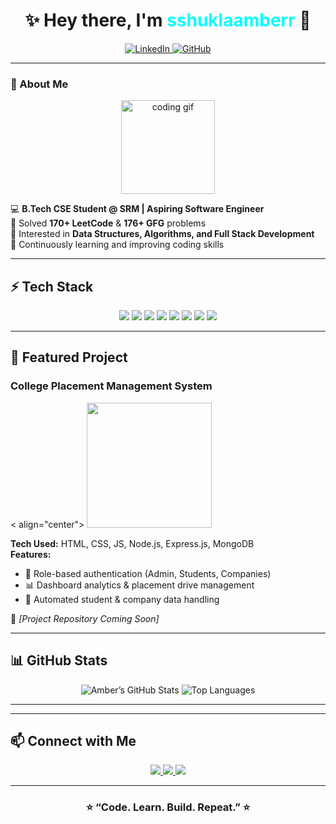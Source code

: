 <!-- 🌌 sshuklaamberr | Animated Dark-Themed GitHub Profile -->

<h1 align="center">✨ Hey there, I'm <span style="color:#00FFFF;">sshuklaamberr</span> 👋</h1>

<p align="center">
  <a href="https://www.linkedin.com/in/shuklaaamber/">
    <img src="https://img.shields.io/badge/LinkedIn-0077B5?style=for-the-badge&logo=linkedin&logoColor=white" alt="LinkedIn">
  </a>
  <a href="https://github.com/sshuklaamberr">
    <img src="https://img.shields.io/github/followers/AmberShukla?label=Follow&style=for-the-badge&logo=github" alt="GitHub">
  </a>
</p>

---

### 💫 About Me
<p align="center">
  <img src="https://media.giphy.com/media/26tOZ42Mg6pbTUPHW/giphy.gif" width="150" alt="coding gif"/>
</p>

💻 **B.Tech CSE Student @ SRM | Aspiring Software Engineer**  
🧠 Solved **170+ LeetCode** & **176+ GFG** problems  
🌱 Interested in **Data Structures, Algorithms, and Full Stack Development**  
🚀 Continuously learning and improving coding skills  

---

## ⚡ Tech Stack

<p align="center">
  <img src="https://img.shields.io/badge/C-00599C?style=for-the-badge&logo=c&logoColor=white"/>
  <img src="https://img.shields.io/badge/C++-00599C?style=for-the-badge&logo=c%2B%2B&logoColor=white"/>
  <img src="https://img.shields.io/badge/Java-ED8B00?style=for-the-badge&logo=java&logoColor=white"/>
  <img src="https://img.shields.io/badge/HTML-E34F26?style=for-the-badge&logo=html5&logoColor=white"/>
  <img src="https://img.shields.io/badge/CSS-1572B6?style=for-the-badge&logo=css3&logoColor=white"/>
  <img src="https://img.shields.io/badge/JavaScript-F7DF1E?style=for-the-badge&logo=javascript&logoColor=black"/>
  <img src="https://img.shields.io/badge/Node.js-339933?style=for-the-badge&logo=node.js&logoColor=white"/>
  <img src="https://img.shields.io/badge/React-61DAFB?style=for-the-badge&logo=react&logoColor=black"/>
</p>

---

## 🚀 Featured Project

### **College Placement Management System**
< align="center">
  <img src="https://media.giphy.com/media/l0MYt5jPR6QX5pnqM/giphy.gif" width="200"/>
</p

**Tech Used:** HTML, CSS, JS, Node.js, Express.js, MongoDB  
**Features:**
- 🔐 Role-based authentication (Admin, Students, Companies)  
- 📊 Dashboard analytics & placement drive management  
- 🧾 Automated student & company data handling  

🔗 *[Project Repository Coming Soon]*

---

## 📊 GitHub Stats
<p align="center">
  <img src="https://github-readme-stats.vercel.app/api?username=AmberShukla&show_icons=true&theme=radical&count_private=true" alt="Amber’s GitHub Stats"/>
  <img src="https://github-readme-stats.vercel.app/api/top-langs/?username=AmberShukla&layout=compact&theme=radical" alt="Top Languages"/>
</p>

---


---

## 📫 Connect with Me
<p align="center">
  <a href="https://www.linkedin.com/in/shuklaaamber/">
    <img src="https://img.shields.io/badge/LinkedIn-Connect-blue?style=for-the-badge&logo=linkedin">
  </a>
  <a href="mailto:your-email@example.com">
    <img src="https://img.shields.io/badge/Email-amber.shukla@example.com-red?style=for-the-badge&logo=gmail&logoColor=white">
  </a>
  <a href="https://github.com/sshuklaamberr">
    <img src="https://img.shields.io/badge/GitHub-AmberShukla-black?style=for-the-badge&logo=github">
  </a>
</p>

---

<h3 align="center">⭐ “Code. Learn. Build. Repeat.” ⭐</h3>
